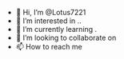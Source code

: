 - 👋 Hi, I’m @Lotus7221
- 👀 I’m interested in ..
- 🌱 I’m currently learning . 
- 💞️ I’m looking to collaborate on   
- 📫 How to reach me  
 
